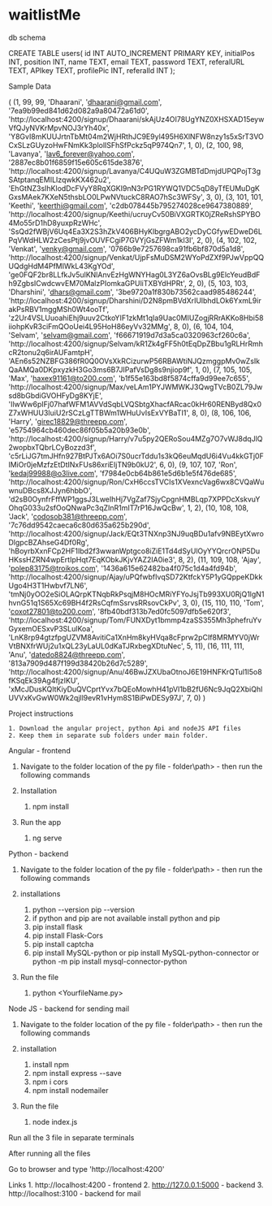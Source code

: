 # waitlistMe

db schema

CREATE TABLE users(
   id INT AUTO_INCREMENT PRIMARY KEY,
   initialPos INT,
   position INT,
   name TEXT,
   email TEXT,
   password TEXT,
   referalURL TEXT,
   APIkey TEXT,
   profilePic INT,
   referalId INT
);

Sample Data

(
	(1, 99, 99, 'Dhaarani', 'dhaarani@gmail.com', '7ea9b99ed841d62d082a9a80472a61d0', 'http://localhost:4200/signup/Dhaarani/skAjUz4OI78UgYNZ0XHSXAD15eywVfQJyNVKrMpvNOJ3rYh40x', 'Y8GvI8mKUUJrtnTbMt04m2WjHRthJC9E9yl495H6XlNFW8nzy1s5xSrT3VOCxSLzGUyzoHwFNmKk3plolISFhSfPckz5qP974Qn7', 1, 0), 
	(2, 100, 98, 'Lavanya', 'lav6_forever@yahoo.com', '2887ec8b01f6859f15e605c615de3876', 'http://localhost:4200/signup/Lavanya/C4UQuW3ZGMBTdDmjdUPQPojT3gSAtptanqEMILIzqwkKX462u2', 'EhGtNZ3sIhKlodDcFVyY8RqXGKI9nN3rPG1RYWQ1VDC5qD8yTfEUMuDgKGxsMAek7KXeN5thsbLO0LPwNVtuckC8RAO7hSc3WFSy', 3, 0), 
	(3, 101, 101, 'Keethi', 'keerthi@gmail.com', 'c2db078445b795274028ce9647380889', 'http://localhost:4200/signup/Keethi/ucruyCv50BiVXGRTK0jZReRshSPYBO4Mo55rD1hD8yuxpRzWHc', 'SsQd2fWBjV6Uq4Ea3X2S3hZkV406BHyKlbgrgABO2ycDyCGfywEDweD6LPqVWdHLW2zCesPtj9jvOUVFCgiP7GVYjGsZFWm1kl3I', 2, 0), 
	(4, 102, 102, 'Venkat', 'venky@gmail.com', '0766b9e7257698ca91fb6bf870d5a1d8', 'http://localhost:4200/signup/Venkat/UjpFsMuDSM2WYoPdZXf9PJwVppQQUQdgHdM4PfMIWkL43KgYOd', 'ge0FQF2br8LLfkJv5ulKNlAnvEzHgWNYHag0L3YZ6aOvsBLg9ElcYeudBdFh9ZgbsICwdcwvEM70MalzPIomkaGPUliTXBYdHPRt', 2, 0), 
	(5, 103, 103, 'Dharshini', 'dhars@gmail.com', '3be9720a1f830b73562caad985486244', 'http://localhost:4200/signup/Dharshini/D2N8pmBVdXrIUlbhdLOk6YxmL9irakPsRBV1mggMSh0Wt4ooTf', 'z2Ur4VSLUuoahiEhj9uuv2CtkoYIF1zkMt1qIa9Uac0MIUZogjRRrAKKo8Hbi58iiohpKvR3ciFmQOoUei4L95HoH86eyVv32MMg', 8, 0), 
	(6, 104, 104, 'Selvam', 'selvam@gmail.com', 'f66671919d7d3a5ca0320963cf260c6a', 'http://localhost:4200/signup/Selvam/kR1Zk4gFF5h0tEqDpZBbu1gRLHrRmhcR2tonu2q6irAUFamtpH', 'AEn6s52NZBFG386fR0Q0OVsXkRCizurwP56RBAWtiNJQzmggpMv0wZsIkQaAMQa0DKpxyzkH3Go3ms6B7JIPafVsDg8s9njiop9f', 1, 0), 
	(7, 105, 105, 'Max', 'haxex91161@to200.com', 'b1f55e163bd8f5874cffa9d99ee7c655', 'http://localhost:4200/signup/Max/veLAm1PYJWMWKJ3QwgTVcB0ZL79Jwsd8bGbdiGVOHFyDg8KYjE', 'IlwWw6pIFj07hafWFM1AVVdSqbLVQSbtgXhacfARcac0kHr60RENByd8Qx0Z7xWHUU3IuiU2rSCzLgTTBWm1WHuUvIsExVYBaTI1', 8, 0), 
	(8, 106, 106, 'Harry', 'girec18829@threepp.com', 'e5754964cb460dec86f05b5a20b93e0b', 'http://localhost:4200/signup/Harry/v7u5py2QERoSou4MZg7O7vWJ8dqJlQ2wopbxTQbrLCyBozzd3f', 'c5rLiJG7tmJHfn927BtPJTx6AOi7S0ucrTddu1s3kQ6euMqdU6i4Vu4kkGTj0FlMiOr0jeMzfzEtDtINxFUs86xriEIjTN9b0kU2', 6, 0), 
	(9, 107, 107, 'Ron', 'kedaj99988@o3live.com', 'f7984e0cb64b861e5d6b1e5f476de685', 'http://localhost:4200/signup/Ron/CxH6ccsTVCIs1XVexncVag6wx8CVQaWuwnuDBcs8XJJyn6hbbO', 'd2sB0OynfrFffWP1ggsJ3LweIhHj7VgZaf7SjyCpgnHMBLqp7XPPDcXskvuYOhqG033u2sfOoQNwaPc3qZInR1mIT7rP16JwQcBw', 1, 2), 
	(10, 108, 108, 'Jack', 'codosob381@threepp.com', '7c76dd9542caeca6c80d635a625b290d', 'http://localhost:4200/signup/Jack/EQt3TNXnp3NJ9uqBDu1afv9NBEytXwroDlgpcBZAhseG4Df0Rg', 'hBoyrbXxnFCp2HF1Ibd2f3wwanWptgco8iZiE1Td4dSyUlOyYYQrcrONP5DuHKssHZRN4wpErtIpHqt7EqKObkJKjvYAZ2IA0ie3', 8, 2), 
	(11, 109, 108, 'Ajay', 'polep83175@troikos.com', '1436a615e62482ba4f075c1d4a4fd94b', 'http://localhost:4200/signup/Ajay/uPQfwbfIvqSD72KtfckY5P1yGQppeKDkkUgo4H3T1Hwbvf7LN6', 'tmNj0yOO2eSiOLAQrpKTNqbRkPsqjM8HOcMRiYFYoJsjTb993XU0RjQ1lgN1hvnG51q1S65Xc69BH4f2RsCqfmSsrvsRRsovCkPv', 3, 0), 
	(15, 110, 110, 'Tom', 'coxot27801@to200.com', '8fb40bdf313b7ed0fc5097dfb5e620f3', 'http://localhost:4200/signup/Tom/FUNXDyt1bmmp4zaSS355Mh3phefruYvGyxemOESxvP3SLulKoa', 'LnK8rp94gtzfpgUZVM8AvitiCa1XnHm8kyHVqa8cFprw2pCIf8MRMYV0jWrVtBNXfrWUj2u1xQL23yLaUL0dKaTJRxbegXDtuNec', 5, 11), 
	(16, 111, 111, 'Anu', 'datedo8824@threepp.com', '813a7909d487f199d38420b26d7c5289', 'http://localhost:4200/signup/Anu/46BwJZXUbaOtnoJ6E19HNFKrQTul1I5o8fKSqEk39Ag4fjzIKU', 'xMcJDusKQItKiyDuQVCprtYvx7bQEoMowhH41pVl1bB2fU6Nc9JqQ2XbiQhlUVVxKvGwW0Wk2qjll9evR1vHym8S1BiPwDESy97J', 7, 0)
)


Project instructions

	1. Download the angular project, python Api and nodeJS API files
	2. Keep them in separate sub folders under main folder.

Angular - frontend

1. Navigate to the folder location of the py file - folder\path> - then run the following commands

3. Installation

	1. npm install

4. Run the app

	1. ng serve

Python - backend

1. Navigate to the folder location of the py file - folder\path> - then run the following commands

2. installations

	1. python --version
		pip --version
	2. if python and pip are not available
		install python and pip
	3. pip install flask
	4. pip install Flask-Cors
	5. pip install captcha
	6. pip install MySQL-python or pip install MySQL-python-connector or python -m pip install mysql-connector-python

3. Run the file

	1. python <YourfileName.py>

Node JS - backend for sending mail

1. Navigate to the folder location of the py file - folder\path> - then run the following commands

2. installation
	
	1. install npm
	2. npm install express --save
	3. npm i cors
	4. npm install nodemailer

3. Run the file

	1. node index.js

Run all the 3 file in separate terminals

After running all the files

Go to browser and type 'http://localhost:4200'

Links
	1. http://localhost:4200 - frontend
	2. http://127.0.0.1:5000 - backend
	3. http://localhost:3100 - backend for mail
